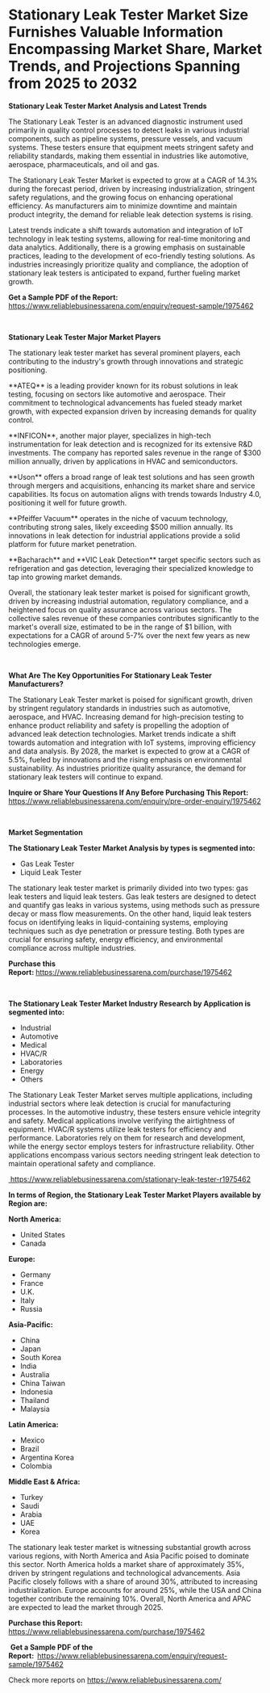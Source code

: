 <p><h1>Stationary Leak Tester Market Size Furnishes Valuable Information Encompassing Market Share, Market Trends, and Projections Spanning from 2025 to 2032</h1></p><p><strong>Stationary Leak Tester Market Analysis and Latest Trends</strong></p>
<p><p>The Stationary Leak Tester is an advanced diagnostic instrument used primarily in quality control processes to detect leaks in various industrial components, such as pipeline systems, pressure vessels, and vacuum systems. These testers ensure that equipment meets stringent safety and reliability standards, making them essential in industries like automotive, aerospace, pharmaceuticals, and oil and gas.</p><p>The Stationary Leak Tester Market is expected to grow at a CAGR of 14.3% during the forecast period, driven by increasing industrialization, stringent safety regulations, and the growing focus on enhancing operational efficiency. As manufacturers aim to minimize downtime and maintain product integrity, the demand for reliable leak detection systems is rising. </p><p>Latest trends indicate a shift towards automation and integration of IoT technology in leak testing systems, allowing for real-time monitoring and data analytics. Additionally, there is a growing emphasis on sustainable practices, leading to the development of eco-friendly testing solutions. As industries increasingly prioritize quality and compliance, the adoption of stationary leak testers is anticipated to expand, further fueling market growth.</p></p>
<p><strong>Get a Sample PDF of the Report:&nbsp;</strong> <a href="https://www.reliablebusinessarena.com/enquiry/request-sample/1975462?utm_campaign=2217&utm_medium=2&utm_source=Github&utm_content=ia&utm_term=01032025&utm_id=stationary-leak-tester">https://www.reliablebusinessarena.com/enquiry/request-sample/1975462</a></p>
<p>&nbsp;</p>
<p><strong>Stationary Leak Tester Major Market Players</strong></p>
<p><p>The stationary leak tester market has several prominent players, each contributing to the industry's growth through innovations and strategic positioning. </p><p>**ATEQ** is a leading provider known for its robust solutions in leak testing, focusing on sectors like automotive and aerospace. Their commitment to technological advancements has fueled steady market growth, with expected expansion driven by increasing demands for quality control.</p><p>**INFICON**, another major player, specializes in high-tech instrumentation for leak detection and is recognized for its extensive R&D investments. The company has reported sales revenue in the range of $300 million annually, driven by applications in HVAC and semiconductors. </p><p>**Uson** offers a broad range of leak test solutions and has seen growth through mergers and acquisitions, enhancing its market share and service capabilities. Its focus on automation aligns with trends towards Industry 4.0, positioning it well for future growth.</p><p>**Pfeiffer Vacuum** operates in the niche of vacuum technology, contributing strong sales, likely exceeding $500 million annually. Its innovations in leak detection for industrial applications provide a solid platform for future market penetration.</p><p>**Bacharach** and **VIC Leak Detection** target specific sectors such as refrigeration and gas detection, leveraging their specialized knowledge to tap into growing market demands.</p><p>Overall, the stationary leak tester market is poised for significant growth, driven by increasing industrial automation, regulatory compliance, and a heightened focus on quality assurance across various sectors. The collective sales revenue of these companies contributes significantly to the market's overall size, estimated to be in the range of $1 billion, with expectations for a CAGR of around 5-7% over the next few years as new technologies emerge.</p></p>
<p>&nbsp;</p>
<p><strong>What Are The Key Opportunities For Stationary Leak Tester Manufacturers?</strong></p>
<p><p>The Stationary Leak Tester market is poised for significant growth, driven by stringent regulatory standards in industries such as automotive, aerospace, and HVAC. Increasing demand for high-precision testing to enhance product reliability and safety is propelling the adoption of advanced leak detection technologies. Market trends indicate a shift towards automation and integration with IoT systems, improving efficiency and data analysis. By 2028, the market is expected to grow at a CAGR of 5.5%, fueled by innovations and the rising emphasis on environmental sustainability. As industries prioritize quality assurance, the demand for stationary leak testers will continue to expand.</p></p>
<p><strong>Inquire or Share Your Questions If Any Before Purchasing This Report:</strong> <a href="https://www.reliablebusinessarena.com/enquiry/pre-order-enquiry/1975462?utm_campaign=2217&utm_medium=2&utm_source=Github&utm_content=ia&utm_term=01032025&utm_id=stationary-leak-tester">https://www.reliablebusinessarena.com/enquiry/pre-order-enquiry/1975462</a></p>
<p>&nbsp;</p>
<p><strong>Market Segmentation</strong></p>
<p><strong>The Stationary Leak Tester Market Analysis by types is segmented into:</strong></p>
<p><ul><li>Gas Leak Tester</li><li>Liquid Leak Tester</li></ul></p>
<p><p>The stationary leak tester market is primarily divided into two types: gas leak testers and liquid leak testers. Gas leak testers are designed to detect and quantify gas leaks in various systems, using methods such as pressure decay or mass flow measurements. On the other hand, liquid leak testers focus on identifying leaks in liquid-containing systems, employing techniques such as dye penetration or pressure testing. Both types are crucial for ensuring safety, energy efficiency, and environmental compliance across multiple industries.</p></p>
<p><strong>Purchase this Report:&nbsp;</strong><a href="https://www.reliablebusinessarena.com/purchase/1975462?utm_campaign=2217&utm_medium=2&utm_source=Github&utm_content=ia&utm_term=01032025&utm_id=stationary-leak-tester">https://www.reliablebusinessarena.com/purchase/1975462</a></p>
<p>&nbsp;</p>
<p><strong>The Stationary Leak Tester Market Industry Research by Application is segmented into:</strong></p>
<p><ul><li>Industrial</li><li>Automotive</li><li>Medical</li><li>HVAC/R</li><li>Laboratories</li><li>Energy</li><li>Others</li></ul></p>
<p><p>The Stationary Leak Tester Market serves multiple applications, including industrial sectors where leak detection is crucial for manufacturing processes. In the automotive industry, these testers ensure vehicle integrity and safety. Medical applications involve verifying the airtightness of equipment. HVAC/R systems utilize leak testers for efficiency and performance. Laboratories rely on them for research and development, while the energy sector employs testers for infrastructure reliability. Other applications encompass various sectors needing stringent leak detection to maintain operational safety and compliance.</p></p>
<p><a href="https://www.reliablebusinessarena.com/stationary-leak-tester-r1975462?utm_campaign=2217&utm_medium=2&utm_source=Github&utm_content=ia&utm_term=01032025&utm_id=stationary-leak-tester">&nbsp;https://www.reliablebusinessarena.com/stationary-leak-tester-r1975462</a></p>
<p><strong>In terms of Region, the Stationary Leak Tester Market Players available by Region are:</strong></p>
<p>
    <p> <strong> North America: </strong>
        <ul>
            <li>United States</li>
            <li>Canada</li>
        </ul>
        </p> 
    <p> <strong> Europe: </strong>
        <ul>
            <li>Germany</li>
            <li>France</li>
            <li>U.K.</li>
            <li>Italy</li>
            <li>Russia</li>
        </ul>
        </p> 
    <p> <strong> Asia-Pacific: </strong>
        <ul>
            <li>China</li>
            <li>Japan</li>
            <li>South Korea</li>
            <li>India</li>
            <li>Australia</li>
            <li>China Taiwan</li>
            <li>Indonesia</li>
            <li>Thailand</li>
            <li>Malaysia</li>
        </ul>
        </p> 
    <p> <strong> Latin America: </strong>
        <ul>
            <li>Mexico</li>
            <li>Brazil</li>
            <li>Argentina Korea</li>
            <li>Colombia</li>
        </ul>
        </p> 
    <p> <strong> Middle East & Africa: </strong>
        <ul>
            <li>Turkey</li>
            <li>Saudi</li>
            <li>Arabia</li>
            <li>UAE</li>
            <li>Korea</li>
        </ul>
    </p>
    </p>
<p><p>The stationary leak tester market is witnessing substantial growth across various regions, with North America and Asia Pacific poised to dominate this sector. North America holds a market share of approximately 35%, driven by stringent regulations and technological advancements. Asia Pacific closely follows with a share of around 30%, attributed to increasing industrialization. Europe accounts for around 25%, while the USA and China together contribute the remaining 10%. Overall, North America and APAC are expected to lead the market through 2025.</p></p>
<p><strong>Purchase this Report: </strong><a href="https://www.reliablebusinessarena.com/purchase/1975462?utm_campaign=2217&utm_medium=2&utm_source=Github&utm_content=ia&utm_term=01032025&utm_id=stationary-leak-tester">https://www.reliablebusinessarena.com/purchase/1975462</a></p>
<p>&nbsp;<strong>Get a Sample PDF of the Report:&nbsp;&nbsp;</strong><a href="https://www.reliablebusinessarena.com/enquiry/request-sample/1975462?utm_campaign=2217&utm_medium=2&utm_source=Github&utm_content=ia&utm_term=01032025&utm_id=stationary-leak-tester">https://www.reliablebusinessarena.com/enquiry/request-sample/1975462</a></p>
<p><strong></strong></p>
<p>Check more reports on <a href="https://www.reliablebusinessarena.com/?utm_campaign=2217&utm_medium=2&utm_source=Github&utm_content=ia&utm_term=01032025&utm_id=stationary-leak-tester">https://www.reliablebusinessarena.com/</a></p>